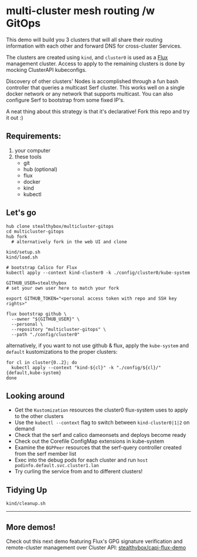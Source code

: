 # multi-cluster mesh routing /w GitOps
This demo will build you 3 clusters that will all
share their routing information with each other and
forward DNS for cross-cluster Services.

The clusters are created using `kind`, and
`cluster0` is used as a [Flux](https://fluxcd.io) management cluster.
Access to apply to the remaining clusters is done by mocking ClusterAPI kubeconfigs.

Discovery of other clusters' Nodes is accomplished through
a fun bash controller that queries a multicast Serf cluster.
This works well on a single docker network or any network that supports multicast.
You can also configure Serf to bootstrap from some fixed IP's.

A neat thing about this strategy is that it's declarative!
Fork this repo and try it out :)

## Requirements:
1. your computer
2. these tools
   - git
   - hub (optional)
   - flux
   - docker
   - kind
   - kubectl

## Let's go
```shell
hub clone stealthybox/multicluster-gitops
cd multicluster-gitops
hub fork
  # alternatively fork in the web UI and clone
```

```shell
kind/setup.sh
kind/load.sh

# bootstrap Calico for Flux
kubectl apply --context kind-cluster0 -k ./config/cluster0/kube-system

GITHUB_USER=stealthybox
# set your own user here to match your fork

export GITHUB_TOKEN="<personal access token with repo and SSH key rights>"

flux bootstrap github \
  --owner "${GITHUB_USER}" \
  --personal \
  --repository "multicluster-gitops" \
  --path "./config/cluster0"
```
alternatively, if you want to not use github & flux, apply the `kube-system` and `default` kustomizations to the proper clusters:
```shell
for cl in cluster{0..2}; do
  kubectl apply --context "kind-${cl}" -k "./config/${cl}/"{default,kube-system}
done
```

## Looking around
- Get the `Kustomization` resources the cluster0 flux-system uses to apply to the other clusters
- Use the `kubectl --context` flag to switch between `kind-cluster0|1|2` on demand
- Check that the serf and calico dameonsets and deploys become ready
- Check out the Corefile ConfigMap extensions in kube-system
- Examine the `BGPPeer` resources that the serf-query controller created from the serf member list
- Exec into the debug pods for each cluster and run `host podinfo.default.svc.cluster1.lan`
- Try curling the service from and to different clusters!


## Tidying Up
```shell
kind/cleanup.sh
```

____


## More demos!
Check out this next demo featuring Flux's GPG signature verification and remote-cluster management over Cluster API: [stealthybox/capi-flux-demo](https://github.com/stealthybox/capi-flux-demo) 
